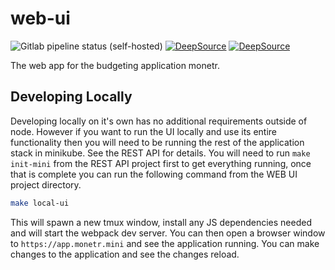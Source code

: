 # web-ui

![Gitlab pipeline status (self-hosted)](https://img.shields.io/gitlab/pipeline/monetr/web-ui/main?gitlab_url=https%3A%2F%2Fgitlab.elliotcourant.dev%2Fgithub.com&logo=gitlab)
[![DeepSource](https://deepsource.io/gh/monetrapp/web-ui.svg/?label=active+issues&show_trend=true&token=xHI8Ef6A6rr1C_LlJ_sxzPzR)](https://deepsource.io/gh/monetrapp/web-ui/?ref=repository-badge)
[![DeepSource](https://deepsource.io/gh/monetrapp/web-ui.svg/?label=resolved+issues&show_trend=true&token=xHI8Ef6A6rr1C_LlJ_sxzPzR)](https://deepsource.io/gh/monetrapp/web-ui/?ref=repository-badge)

The web app for the budgeting application monetr.

## Developing Locally

Developing locally on it's own has no additional requirements outside of node. However if you want to run the UI locally
and use its entire functionality then you will need to be running the rest of the application stack in minikube. See the
REST API for details. You will need to run `make init-mini` from the REST API project first to get everything running,
once that is complete you can run the following command from the WEB UI project directory.

```bash
make local-ui
```

This will spawn a new tmux window, install any JS dependencies needed and will start the webpack dev server. You can
then open a browser window to `https://app.monetr.mini` and see the application running. You can make changes to the
application and see the changes reload.

<!-- Testing Gitlab CI ygsdagfsdardy -->
